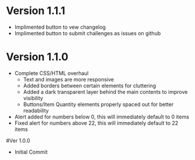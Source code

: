 # Version 1.1.1
  - Implimented button to vew changelog
  - Implimented button to submit challenges as issues on github

# Version 1.1.0
  - Complete CSS/HTML overhaul
    - Text and images are more responsive
    - Added borders between certain elements for cluttering
    - Added a dark transparent layer behind the main contents to improve visibility
    - Buttons/Item Quantity elements properly spaced out for better readability
  - Alert added for numbers below 0, this will immediately default to 0 items
  - Fixed alert for numbers above 22, this will immediately default to 22 items

#Ver 1.0.0
  - Initial Commit
